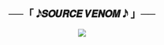 <h2 align="center">
    ──「 𝅘𝅥𝅯𝙎𝙊𝙐𝙍𝘾𝙀 𝙑𝙀𝙉𝙊𝙈 𝅘𝅥𝅯 」──
</h2>

<p align="center">
  <img src="https://graph.org/file/74bf3bd702a30b8912d7c.jpg">
</p>

